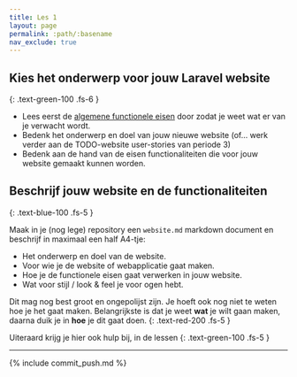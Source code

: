 ```yaml
---
title: Les 1
layout: page
permalink: :path/:basename
nav_exclude: true
---
```


## Kies het onderwerp voor jouw Laravel website
{: .text-green-100 .fs-6 }

- Lees eerst de [algemene functionele eisen](../project_requirements) door zodat je weet wat er van je verwacht wordt.
- Bedenk het onderwerp en doel van jouw nieuwe website  (of... werk verder aan de TODO-website user-stories van periode 3)
- Bedenk aan de hand van de eisen functionaliteiten die voor jouw website gemaakt kunnen worden.

## Beschrijf jouw website en de functionaliteiten
{: .text-blue-100 .fs-5 }

Maak in je (nog lege) repository een `website.md` markdown document en beschrijf in maximaal een half A4-tje:

- Het onderwerp en doel van de website.
- Voor wie je de website of webapplicatie gaat maken.
- Hoe je de functionele eisen gaat verwerken in jouw website.
- Wat voor stijl / look & feel je voor ogen hebt.

Dit mag nog best groot en ongepolijst zijn. Je hoeft ook nog niet te weten hoe je het gaat maken.
Belangrijkste is dat je weet **wat** je wilt gaan maken, daarna duik je in **hoe** je dit gaat doen.
{: .text-red-200 .fs-5 }

Uiteraard krijg je hier ook hulp bij, in de lessen
{: .text-green-100 .fs-5 }


---

{% include commit_push.md %}


